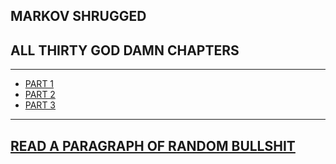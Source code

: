## MARKOV SHRUGGED
## ALL THIRTY GOD DAMN CHAPTERS

---

* [PART 1](https://imogenerative.github.io/markov-shrugged/markov-shrugged-part-1)
* [PART 2](https://imogenerative.github.io/markov-shrugged/markov-shrugged-part-2)
* [PART 3](https://imogenerative.github.io/markov-shrugged/markov-shrugged-part-3)

---

## [READ A PARAGRAPH OF RANDOM BULLSHIT](https://markov-shrugged.herokuapp.com)
